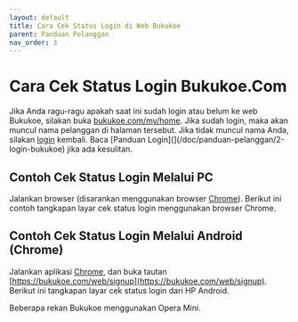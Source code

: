 ```yaml
---
layout: default
title: Cara Cek Status Login di Web Bukukoe
parent: Panduan Pelanggan 
nav_order: 3
---
```

# Cara Cek Status Login Bukukoe.Com

Jika Anda ragu-ragu apakah saat ini sudah login atau belum ke web Bukukoe, silakan buka [bukukoe.com/my/home](https://bukukoe.com/my/home). Jika sudah login, maka akan muncul nama pelanggan di halaman tersebut. Jika tidak muncul nama Anda, silakan [login](https://bukukoe.com/web/login) kembali. Baca [Panduan Login](](/doc/panduan-pelanggan/2-login-bukukoe) jika ada kesulitan.

## Contoh Cek Status Login Melalui PC

Jalankan browser (disarankan menggunakan browser [Chrome](https://www.google.com/chrome/)). Berikut ini contoh tangkapan layar cek status login menggunakan browser Chrome.



## Contoh Cek Status Login  Melalui Android (Chrome)

Jalankan aplikasi [Chrome](https://play.google.com/store/apps/details?id=com.android.chrome&hl=en), dan buka tautan [https://bukukoe.com/web/signup](https://bukukoe.com/web/signup). Berikut ini tangkapan layar cek status login  dari HP Android.

Beberapa rekan Bukukoe menggunakan Opera Mini.
